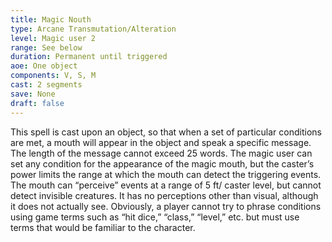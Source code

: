 ```yaml
---
title: Magic Nouth
type: Arcane Transmutation/Alteration
level: Magic user 2
range: See below
duration: Permanent until triggered
aoe: One object
components: V, S, M
cast: 2 segments
save: None
draft: false
---
```


This spell is cast upon an object, so that when a set of particular conditions are met, a mouth will appear in the object and speak a specific message. The length of the message cannot exceed 25 words. The magic user can set any condition for the appearance of the magic mouth, but the caster’s power limits the range at which the mouth can detect the triggering events. The mouth can “perceive” events at a range of 5 ft/ caster level, but cannot detect invisible creatures. It has no perceptions other than visual, although it does not actually see. Obviously, a player cannot try to phrase conditions using game terms such as “hit dice,” “class,” “level,” etc. but must use terms that would be familiar to the character.